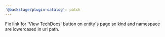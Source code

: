 ```yaml
---
'@backstage/plugin-catalog': patch
---
```


Fix link for 'View TechDocs' button on entity's page so kind and namespace are lowercased in url path.
